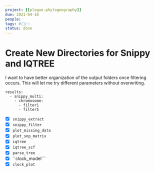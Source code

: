 ```yaml
---
project: [[plague-phylogeography]]
due: 2021-04-16
people:
tags: #⬜/✨
status: done
---
```


# Create New Directories for Snippy and IQTREE

I want to have better organization of the output folders once filtering occurs. This will let me try different parameters without overwriting.

```yaml:
results:
  - snippy_multi:
    - chromosome:
	  - filter1
	  - filter5
```

- [x] ```snippy_extract```
- [x] ```snippy_filter```
- [x] ```plot_missing_data```
- [x] ```plot_snp_matrix```
- [x] ```iqtree``` 
- [x] ```iqtree_scf``` 
- [x] ```parse_tree``` 
- [x] ``clock_model``` 
- [x] ```clock_plot``` 